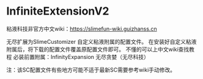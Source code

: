 # InfiniteExtensionV2
粘液科技非官方中文wiki：https://slimefun-wiki.guizhanss.cn

无尽扩展为SlimeCustomizer 自定义粘液附属的配置文件。
在安装好自定义粘液附属后，将下载的配置文件覆盖原配置文件即可。
不懂的可以上中文wiki查找教程
必装前置附属：InfinityExpansion 无尽贪婪（无尽科技）

注：该SC配置文件有些地方可能不适于最新SC需要参考wiki手动修改。
